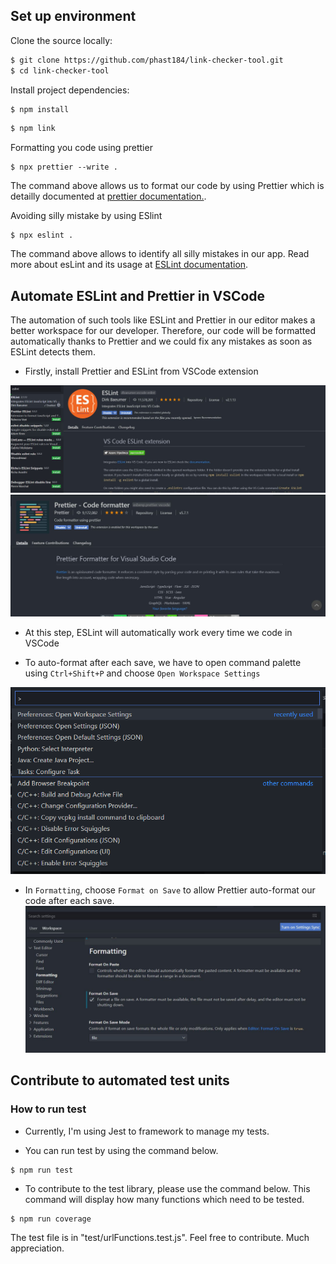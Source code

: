 ## Set up environment

Clone the source locally:

```sh
$ git clone https://github.com/phast184/link-checker-tool.git
$ cd link-checker-tool
```
Install project dependencies:

```sh
$ npm install
```

```sh
$ npm link
```

Formatting you code using prettier
```
$ npx prettier --write .

```
The command above allows us to format our code by using Prettier which is detailly documented at [prettier documentation.](https://prettier.io/docs/en/install.html).

Avoiding silly mistake by using ESlint
```
$ npx eslint .

```
The command above allows to identify all silly mistakes in our app. Read more about esLint and its usage at  [ESLint documentation](hhttps://eslint.org/docs/user-guide/getting-started).

## Automate ESLint and Prettier in VSCode
The automation of such tools like ESLint and Prettier in our editor makes a better workspace for our developer. Therefore, our code will be formatted automatically thanks to Prettier and we could fix any mistakes as soon as ESLint detects them.

* Firstly, install Prettier and ESLint from VSCode extension

![ESLint extension](./src/assets/pictures/eslint.JPG)
![Prettier extension](./src/assets/pictures/prettier_ex.JPG)

* At this step, ESLint will automatically work every time we code in VSCode

* To auto-format after each save, we have to open command palette using `Ctrl+Shift+P` and choose `Open Workspace Settings`

![Command Palette](./src/assets/pictures/ctr_shift_p.png)

* In `Formatting`, choose `Format on Save` to allow Prettier auto-format our code after each save.
![onSave](./src/assets/pictures/prettier.JPG)

## Contribute to automated test units

### How to run test
* Currently, I'm using Jest to framework to manage my tests. 

* You can run test by using the command below.

```
$ npm run test

```

* To contribute to the test library, please use the command below. This command will display how many functions which need to be tested.

```
$ npm run coverage

```

The test file is in "test/urlFunctions.test.js". Feel free to contribute. Much appreciation.